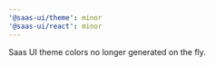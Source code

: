 ```yaml
---
'@saas-ui/theme': minor
'@saas-ui/react': minor
---
```


Saas UI theme colors no longer generated on the fly.
